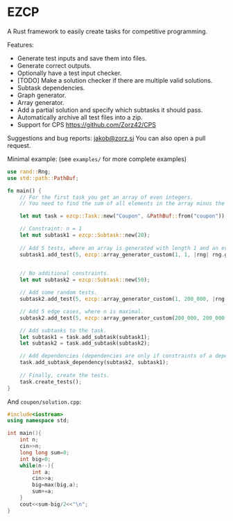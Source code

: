 # EZCP
A Rust framework to easily create tasks for competitive programming.

Features:
- Generate test inputs and save them into files.
- Generate correct outputs.
- Optionally have a test input checker.
- [TODO] Make a solution checker if there are multiple valid solutions.
- Subtask dependencies.
- Graph generator.
- Array generator.
- Add a partial solution and specify which subtasks it should pass.
- Automatically archive all test files into a zip.
- Support for CPS https://github.com/Zorz42/CPS

Suggestions and bug reports: jakob@zorz.si
You can also open a pull request.

Minimal example: (see `examples/` for more complete examples)
```rust
use rand::Rng;
use std::path::PathBuf;

fn main() {
    // For the first task you get an array of even integers. 
    // You need to find the sum of all elements in the array minus the half of the maximum element.

    let mut task = ezcp::Task::new("Coupon", &PathBuf::from("coupon"));

    // Constraint: n = 1
    let mut subtask1 = ezcp::Subtask::new(20);
    
    // Add 5 tests, where an array is generated with length 1 and an even value between 0 and 1_000_000_000 (inclusive).
    subtask1.add_test(5, ezcp::array_generator_custom(1, 1, |rng| rng.gen_range(0..=500_000_000) * 2));
    

    // No additional constraints.
    let mut subtask2 = ezcp::Subtask::new(50);

    // Add some random tests.
    subtask2.add_test(5, ezcp::array_generator_custom(1, 200_000, |rng| rng.gen_range(0..=500_000_000) * 2));

    // Add 5 edge cases, where n is maximal.
    subtask2.add_test(5, ezcp::array_generator_custom(200_000, 200_000, |rng| rng.gen_range(0..=500_000_000) * 2));

    // Add subtasks to the task.
    let subtask1 = task.add_subtask(subtask1);
    let subtask2 = task.add_subtask(subtask2);

    // Add dependencies (dependencies are only if constraints of a dependency are a subset of constraints of a subtask).
    task.add_subtask_dependency(subtask2, subtask1);
    
    // Finally, create the tests.
    task.create_tests();
}
```

And `coupon/solution.cpp`:
```cpp
#include<iostream>
using namespace std;

int main(){
    int n;
    cin>>n;
    long long sum=0;
    int big=0;
    while(n--){
        int a;
        cin>>a;
        big=max(big,a);
        sum+=a;
    }
    cout<<sum-big/2<<"\n";
}
```
